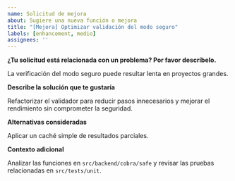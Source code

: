 ```yaml
---
name: Solicitud de mejora
about: Sugiere una nueva función o mejora
title: "[Mejora] Optimizar validación del modo seguro"
labels: [enhancement, medio]
assignees: ''
---
```


**¿Tu solicitud está relacionada con un problema? Por favor descríbelo.**

La verificación del modo seguro puede resultar lenta en proyectos grandes.

**Describe la solución que te gustaría**

Refactorizar el validador para reducir pasos innecesarios y mejorar el rendimiento sin comprometer la seguridad.

**Alternativas consideradas**

Aplicar un caché simple de resultados parciales.

**Contexto adicional**

Analizar las funciones en `src/backend/cobra/safe` y revisar las pruebas relacionadas en `src/tests/unit`.
